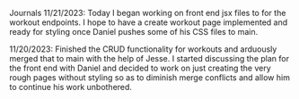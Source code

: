 Journals
11/21/2023:
Today I began working on front end jsx files to for the workout endpoints. I hope to have a create workout
page implemented and ready for styling once Daniel pushes some of his CSS files to main.

11/20/2023:
Finished the CRUD functionality for workouts and arduously merged that to main with the help of Jesse.
I started discussing the plan for the front end with Daniel and decided to work on just creating the very rough
pages without styling so as to diminish merge conflicts and allow him to continue his work unbothered.
